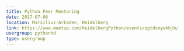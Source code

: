 ```yaml
---
title: Python Peer Mentoring
date: 2017-07-06
location: Marsilius-Arkaden, Heidelberg
link: https://www.meetup.com/HeidelbergPython/events/qgtdsmywkbjb/
usergroup: pythonhd
type: usergroup
---
```

